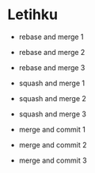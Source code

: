 # Letihku

- rebase and merge 1
- rebase and merge 2
- rebase and merge 3

- squash and merge 1
- squash and merge 2
- squash and merge 3

- merge and commit 1
- merge and commit 2
- merge and commit 3
 

